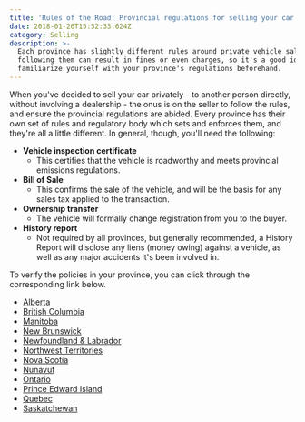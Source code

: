 ```yaml
---
title: 'Rules of the Road: Provincial regulations for selling your car privately'
date: 2018-01-26T15:52:33.624Z
category: Selling
description: >-
  Each province has slightly different rules around private vehicle sales. Not
  following them can result in fines or even charges, so it's a good idea to
  familiarize yourself with your province's regulations beforehand.
---
```

When you've decided to sell your car privately - to another person directly, without involving a dealership - the onus is on the seller to follow the rules, and ensure the provincial regulations are abided. Every province has their own set of rules and regulatory body which sets and enforces them, and they're all a little different. In general, though, you'll need the following: 

* **Vehicle inspection certificate**
  * This certifies that the vehicle is roadworthy and meets provincial emissions regulations.
* **Bill of Sale**
  * This confirms the sale of the vehicle, and will be the basis for any sales tax applied to the transaction.
* **Ownership transfer**
  * The vehicle will formally change registration from you to the buyer.
* **History report**
  * Not required by all provinces, but generally recommended, a History Report will disclose any liens (money owing) against a vehicle, as well as any major accidents it's been involved in.

To verify the policies in your province, you can click through the corresponding link below. 

* [Alberta](http://www.servicealberta.gov.ab.ca/buy-sell-used-vehicle.cfm)
* [British Columbia](http://www.icbc.com/vehicle-registration/sell-vehicle/Pages/default.aspx)
* [Manitoba](https://www.mpi.mb.ca/en/Reg-and-Ins/Registration/Pages/selling.aspx)
* [New Brunswick](http://www2.gnb.ca/content/gnb/en/services/services_renderer.200814.html)
* [Newfoundland & Labrador](http://www.servicenl.gov.nl.ca/drivers/DriversandVehicles/vehicleregistration/transfer.html)
* [Northwest Territories](http://www.dot.gov.nt.ca/DMV/Registration)
* [Nova Scotia](https://novascotia.ca/sns/rmv/registration/vetrans.asp)
* [Nunavut](https://www.gov.nu.ca/programs/a)
* [Ontario](https://www.ontario.ca/page/buy-or-sell-used-vehicle-ontario)
* [Prince Edward Island](https://www.princeedwardisland.ca/en/information/transportation-infrastructure-and-energy/vehicle-registration-ownership-transfers)
* [Quebec](https://www.opc.gouv.qc.ca/en/consumer/good-service/vehicle/car-purchase/used-private-vendor/transfer-registration/)
* [Saskatchewan](https://www.sgi.sk.ca/individuals/registration/buying/buyingused)
